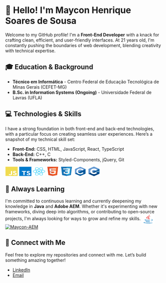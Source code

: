 # 👋 Hello! I'm Maycon Henrique Soares de Sousa

Welcome to my GitHub profile! I'm a **Front-End Developer** with a knack for crafting clean, efficient, and user-friendly interfaces. At 21 years old, I'm constantly pushing the boundaries of web development, blending creativity with technical expertise.

## 🎓 Education & Background

- **Técnico em Informática** - Centro Federal de Educação Tecnológica de Minas Gerais (CEFET-MG)
- **B.Sc. in Information Systems (Ongoing)** - Universidade Federal de Lavras (UFLA)

## 💻 Technologies & Skills

I have a strong foundation in both front-end and back-end technologies, with a particular focus on creating seamless user experiences. Here’s a snapshot of my technical skill set:

- **Front-End:** CSS, HTML, JavaScript, React, TypeScript
- **Back-End:** C++, C
- **Tools & Frameworks:** Styled-Components, jQuery, Git
 <div dir="auto">
  <a target="_blank" rel="noopener noreferrer nofollow" href="https://pt.wikipedia.org/wiki/JavaScript"><img align="center" alt="Maycon-Js" height="30" width="40" src="https://raw.githubusercontent.com/devicons/devicon/master/icons/javascript/javascript-plain.svg" style="max-width: 100%;"></a>
  <a target="_blank" rel="noopener noreferrer nofollow" href="https://en.wikipedia.org/wiki/TypeScript"><img align="center" alt="Maycon-Ts" height="30" width="40" src="https://raw.githubusercontent.com/devicons/devicon/master/icons/typescript/typescript-plain.svg" style="max-width: 100%;"></a>
  <a target="_blank" rel="noopener noreferrer nofollow" href="https://en.wikipedia.org/wiki/React_(JavaScript_library)"><img align="center" alt="Maycon-React" height="30" width="40" src="https://raw.githubusercontent.com/devicons/devicon/master/icons/react/react-original.svg" style="max-width: 100%;"></a>
  <a target="_blank" rel="noopener noreferrer nofollow" href="https://pt.wikipedia.org/wiki/HTML5"><img align="center" alt="Maycon-HTML" height="30" width="40" src="https://raw.githubusercontent.com/devicons/devicon/master/icons/html5/html5-original.svg" style="max-width: 100%;"></a>
  <a target="_blank" rel="noopener noreferrer nofollow" href="https://en.wikipedia.org/wiki/CSS"><img align="center" alt="Maycon-CSS" height="30" width="40" src="https://raw.githubusercontent.com/devicons/devicon/master/icons/css3/css3-original.svg" style="max-width: 100%;"></a>
  <a target="_blank" rel="noopener noreferrer nofollow" href="https://en.wikipedia.org/wiki/C_(programming_language)">
    <img align="center" alt="Maycon-C" height="30" width="40" src="https://raw.githubusercontent.com/devicons/devicon/master/icons/c/c-original.svg" style="max-width: 100%;"></a>
  <a target="_blank" rel="noopener noreferrer nofollow" href="https://en.wikipedia.org/wiki/C%2B%2B">
    <img align="center" alt="Maycon-C++" height="30" width="40" src="https://raw.githubusercontent.com/devicons/devicon/master/icons/cplusplus/cplusplus-original.svg" style="max-width: 100%;"></a>

  

## 🌱 Always Learning

I'm committed to continuous learning and currently deepening my knowledge in **Java** and **Adobe AEM**. Whether it's experimenting with new frameworks, diving deep into algorithms, or contributing to open-source projects, I'm always looking for ways to grow and refine my skills.
<a target="_blank" rel="noopener noreferrer nofollow" href="https://en.wikipedia.org/wiki/Java_(programming_language)">
  <img align="center" alt="Maycon-Java" height="30" width="40" src="https://raw.githubusercontent.com/devicons/devicon/master/icons/java/java-original.svg" style="max-width: 100%;"></a>
<a target="_blank" rel="noopener noreferrer nofollow" href="https://en.wikipedia.org/wiki/Adobe_Experience_Manager">
  <img align="center" alt="Maycon-AEM" height="30" width="40" src="https://cdn.worldvectorlogo.com/logos/adobe-experience-manager.svg" style="max-width: 100%;"></a>


## 🔗 Connect with Me

Feel free to explore my repositories and connect with me. Let’s build something amazing together!
- [LinkedIn](https://www.linkedin.com/in/maycon-henrique-soares-de-sousa-1332532aa?utm_source=share&utm_campaign=share_via&utm_content=profile&utm_medium=android_app)
- [Email](mailto:mayconsousa91@outlook.com)
